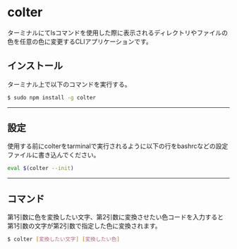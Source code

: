 # colter
ターミナルにてlsコマンドを使用した際に表示されるディレクトリやファイルの色を任意の色に変更するCLIアプリケーションです。

## インストール
ターミナル上で以下のコマンドを実行する。

```bash
$ sudo npm install -g colter
```
---
## 設定
使用する前にcolterをtarminalで実行されるように以下の行をbashrcなどの設定ファイルに書き込んでください。
```bash
eval $(colter --init)
```
---
## コマンド
第1引数に色を変換したい文字、第2引数に変換させたい色コードを入力すると第1引数の文字が第2引数で指定した色に変換されます。
```bash
$ colter [変換したい文字] [変換したい色]
```
